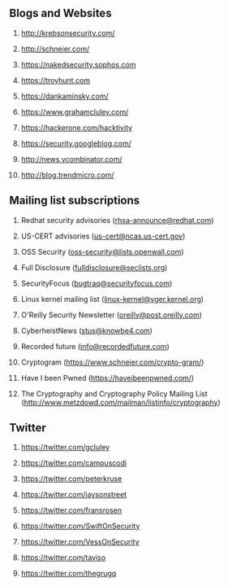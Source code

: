 <h2>Blogs and Websites</h2>

1. http://krebsonsecurity.com/

2. http://schneier.com/

3. https://nakedsecurity.sophos.com

4. https://troyhunt.com

5. https://dankaminsky.com/

6. https://www.grahamcluley.com/

7. https://hackerone.com/hacktivity

8. https://security.googleblog.com/

9. http://news.ycombinator.com/

10. http://blog.trendmicro.com/


<h2>Mailing list subscriptions</h2>

1. Redhat security advisories (rhsa-announce@redhat.com)

2. US-CERT advisories (us-cert@ncas.us-cert.gov)

3. OSS Security (oss-security@lists.openwall.com)

4. Full Disclosure (fulldisclosure@seclists.org)

5. SecurityFocus (bugtraq@securityfocus.com)

6. Linux kernel mailing list (linux-kernel@vger.kernel.org)

7. O'Reilly Security Newsletter (oreilly@post.oreilly.com)

8. CyberheistNews (stus@knowbe4.com)

9. Recorded future (info@recordedfuture.com)

10. Cryptogram (https://www.schneier.com/crypto-gram/)

11. Have I been Pwned (https://haveibeenpwned.com/)

12. The Cryptography and Cryptography Policy Mailing List (http://www.metzdowd.com/mailman/listinfo/cryptography)

<h2>Twitter</h2>

1. https://twitter.com/gcluley

2. https://twitter.com/campuscodi

3. https://twitter.com/peterkruse

4. https://twitter.com/jaysonstreet

5. https://twitter.com/fransrosen

6. https://twitter.com/SwiftOnSecurity

7. https://twitter.com/VessOnSecurity

8. https://twitter.com/taviso

9. https://twitter.com/thegrugq
